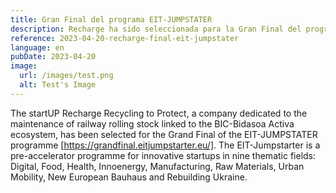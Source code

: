 ```yaml
---
title: Gran Final del programa EIT-JUMPSTATER
description: Recharge ha sido seleccionada para la Gran Final del programa EIT-JUMPSTATER
reference: 2023-04-20-recharge-final-eit-jumpstater
language: en
pubDate: 2023-04-20
image:
  url: /images/test.png
  alt: Test's Image
---
```


The startUP Recharge Recycling to Protect, a company dedicated to the maintenance of railway rolling stock linked to the BIC-Bidasoa Activa ecosystem, has been selected for the Grand Final of the EIT-JUMPSTATER programme [https://grandfinal.eitjumpstarter.eu/].
The EIT-Jumpstarter is a pre-accelerator programme for innovative startups in nine thematic fields: Digital, Food, Health, Innoenergy, Manufacturing, Raw Materials, Urban Mobility, New European Bauhaus and Rebuilding Ukraine.
